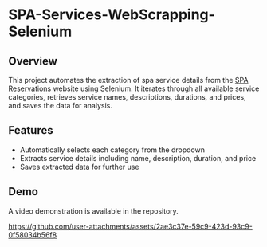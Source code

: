 # SPA-Services-WebScrapping-Selenium

## Overview
This project automates the extraction of spa service details from the [SPA Reservations](https://psmsspa-northcentral.azurewebsites.net/#/en-US/dubai/spa-reservations) website using Selenium. It iterates through all available service categories, retrieves service names, descriptions, durations, and prices, and saves the data for analysis.

## Features
- Automatically selects each category from the dropdown
- Extracts service details including name, description, duration, and price
- Saves extracted data for further use

## Demo
A video demonstration is available in the repository.


https://github.com/user-attachments/assets/2ae3c37e-59c9-423d-93c9-0f58034b56f8



